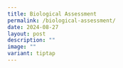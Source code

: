```yaml
---
title: Biological Assessment
permalink: /biological-assessment/
date: 2024-08-27
layout: post
description: ""
image: ""
variant: tiptap
---
```

